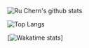 <!-- 
### Hi there 👋
-->

![Ru Chern's github stats](https://github-readme-stats.vercel.app/api?username=ruchern-chong&show_icons=true&theme=dark&count_private=true)

![Top Langs](https://github-readme-stats.vercel.app/api/top-langs/?username=ruchern-chong&show_icons=true&theme=dark&layout=compact)

[![Wakatime stats](https://github-readme-stats.vercel.app/api/wakatime?username=ruchern_chong)]




<!--
**ruchern/ruchern** is a ✨ _special_ ✨ repository because its `README.md` (this file) appears on your GitHub profile.

Here are some ideas to get you started:

- 🔭 I’m currently working on ...
- 🌱 I’m currently learning ...
- 👯 I’m looking to collaborate on ...
- 🤔 I’m looking for help with ...
- 💬 Ask me about ...
- 📫 How to reach me: ...
- 😄 Pronouns: ...
- ⚡ Fun fact: ...
-->

